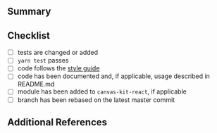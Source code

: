 <!-- Thank you for your pull request, please provide a brief summary of what this introduces (mandatory). Please point out any code that may be non-obvious to reviewers by using comments. -->

<!-- Make sure that you've linted your files, written and run unit tests, and filled out or updated documentation (README) -->

## Summary

<!-- Explain the **motivation** for making this change. What existing problem does the pull request solve? -->

## Checklist

<!-- Remove items that do not apply. For completed items, change [ ] to [x]. -->

- [ ] tests are changed or added
- [ ] `yarn test` passes
- [ ] code follows the
      [style guide](https://ghe.megaleo.com/UIC/wd-components/blob/master/docs/STYLEGUIDE.md)
- [ ] code has been documented and, if applicable, usage described in README.md
- [ ] module has been added to `canvas-kit-react`, if applicable
- [ ] branch has been rebased on the latest master commit

## Additional References

<!-- Upload screenshots of the final component, add references to component specification files from Sketch, or any other artifacts that would help a reviewer understand the choices you made in the PR. -->
